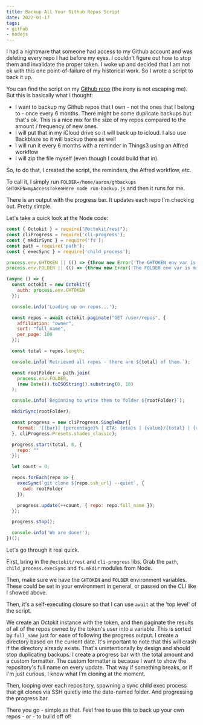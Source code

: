 ```yaml
---
title: Backup All Your Github Repos Script
date: 2022-01-17
tags:
- github
- nodejs
---
```

I had a nightmare that someone had access to my Github account and was deleting every repo I had before my eyes. I couldn't figure out how to stop them and invalidate the proper token.  I woke up and decided that I am not ok with this one point-of-failure of my historical work. So I wrote a script to back it up.

<!--more-->

You can find the script on my [Github repo](https://github.com/aaronsaray/github-backup) (the irony is not escaping me). But this is basically what I thought:

* I want to backup my Github repos that I own - not the ones that I belong to - once every 6 months. There might be some duplicate backups but that's ok.  This is a nice mix for the size of my repos compared to the amount / frequency of new ones.
* I will put that in my iCloud drive so it will back up to icloud. I also use Backblaze so it will backup there as well
* I will run it every 6 months with a reminder in Things3 using an Alfred workflow
* I will zip the file myself (even though I could build that in).

So, to do that, I created the script, the reminders, the Alfred workflow, etc.

To call it, I simply run `FOLDER=/home/aaron/ghbackups GHTOKEN=myAccessTokenHere node run-backup.js` and then it runs for me.

There is an output with the progress bar. It updates each repo I'm checking out.  Pretty simple.

Let's take a quick look at the Node code:

```javascript
const { Octokit } = require("@octokit/rest");
const cliProgress = require('cli-progress');
const { mkdirSync } = require('fs');
const path = require('path');
const { execSync } = require('child_process');

process.env.GHTOKEN || (() => {throw new Error('The GHTOKEN env var is missing.')})();
process.env.FOLDER || (() => {throw new Error('The FOLDER env var is missing.')})();

(async () => {
  const octokit = new Octokit({
    auth: process.env.GHTOKEN
  });

  console.info('Loading up on repos...');

  const repos = await octokit.paginate("GET /user/repos", {
    affiliation: "owner",
    sort: "full_name",
    per_page: 100
  });

  const total = repos.length;

  console.info(`Retrieved all repos - there are ${total} of them.`);

  const rootFolder = path.join(
    process.env.FOLDER, 
    (new Date()).toISOString().substring(0, 10)
  );

  console.info(`Beginning to write them to folder ${rootFolder}`);

  mkdirSync(rootFolder);

  const progress = new cliProgress.SingleBar({
    format: '[{bar}] {percentage}% | ETA: {eta}s | {value}/{total} | {repo}'
  }, cliProgress.Presets.shades_classic);

  progress.start(total, 0, {
    repo: ""
  });

  let count = 0;

  repos.forEach(repo => {
    execSync(`git clone ${repo.ssh_url} --quiet`, {
      cwd: rootFolder
    });

    progress.update(++count, { repo: repo.full_name });
  });

  progress.stop();

  console.info('We are done!');
})();
```

Let's go through it real quick.

First, bring in the `@octokit/rest` and `cli-progress` libs.  Grab the `path`, `child_process.execSync` and `fs.mkdir` modules from Node.

Then, make sure we have the `GHTOKEN` and `FOLDER` environment variables. These could be set in your environment in general, or passed on the CLI like I showed above.

Then, it's a self-executing closure so that I can use `await` at the 'top level' of the script.

We create an Octokit instance with the token, and then paginate the results of all of the repos owned by the token's user into a variable.  This is sorted by
`full_name` just for ease of following the progress output.  I create a directory based on the current date. It's important to note that this will crash if
the directory already exists. That's unintentionally by design and should stop duplicating backups.  I create a progress bar with the total amount and a custom formatter.  The custom formatter is
because I want to show the repository's full name on every update.  That way if something breaks, or if I'm just curious, I know what I'm cloning at the moment.

Then, looping over each repository, spawning a sync child exec process that git clones via SSH quietly into the date-named folder.  And progressing the progress bar.

There you go - simple as that.  Feel free to use this to back up your own repos - or - to build off of!
